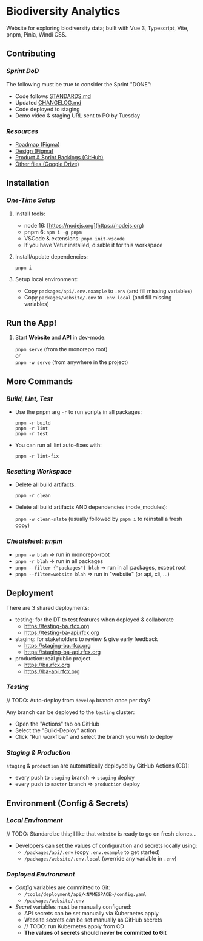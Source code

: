 # Biodiversity Analytics

Website for exploring biodiversity data; built with Vue 3, Typescript, Vite, pnpm, Pinia, Windi CSS.

## Contributing

### _Sprint DoD_

The following must be true to consider the Sprint "DONE":

- Code follows [STANDARDS.md](./STANDARDS.md)
- Updated [CHANGELOG.md](./CHANGELOG.md)
- Code deployed to staging
- Demo video & staging URL sent to PO by Tuesday

### _Resources_

- [Roadmap (Figma)](https://www.figma.com/file/Z4ybxswWvqiTdEsOgI2w7P/Milestone-and-Epic)
- [Design (Figma)](https://www.figma.com/files/team/1022436685454438648/Biodiversity-Team)
- [Product & Sprint Backlogs (GitHub)](https://github.com/orgs/rfcx/projects/4)
- [Other files (Google Drive)](https://drive.google.com/drive/folders/17ZdAoPzetLPqkes4lkGQlKg_uHpkyxxg)

## Installation

### _One-Time Setup_

1. Install tools:

   - node 16: [https://nodejs.org](https://nodejs.org)
   - pnpm 6: `npm i -g pnpm`
   - VSCode & extensions: `pnpm init-vscode`
   - If you have Vetur installed, disable it for this workspace

2. Install/update dependencies:

   `pnpm i`

3. Setup local environment:
   - Copy `packages/api/.env.example` to `.env` (and fill missing variables)
   - Copy `packages/website/.env` to `.env.local` (and fill missing variables)

## Run the App!

1. Start **Website** and **API** in dev-mode:

   `pnpm serve` (from the monorepo root)  
   _or_  
   `pnpm -w serve` (from anywhere in the project)

## More Commands

### _Build, Lint, Test_

- Use the pnpm arg `-r` to run scripts in all packages:

  `pnpm -r build`  
  `pnpm -r lint`  
  `pnpm -r test`

- You can run all lint auto-fixes with:

  `pnpm -r lint-fix`

### _Resetting Workspace_

- Delete all build artifacts:

  `pnpm -r clean`

- Delete all build artifacts AND dependencies (node_modules):

  `pnpm -w clean-slate` (usually followed by `pnpm i` to reinstall a fresh copy)

### _Cheatsheet: pnpm_

- `pnpm -w blah` => run in monorepo-root
- `pnpm -r blah` => run in all packages
- `pnpm --filter {"packages"} blah` => run in all packages, except root
- `pnpm --filter=website blah` => run in "website" (or api, cli, ...)

## Deployment

There are 3 shared deployments:

- testing: for the DT to test features when deployed & collaborate
  - https://testing-ba.rfcx.org
  - https://testing-ba-api.rfcx.org
- staging: for stakeholders to review & give early feedback
  - https://staging-ba.rfcx.org
  - https://staging-ba-api.rfcx.org
- production: real public project
  - https://ba.rfcx.org
  - https://ba-api.rfcx.org

### _Testing_

// TODO: Auto-deploy from `develop` branch once per day?

Any branch can be deployed to the `testing` cluster:

- Open the "Actions" tab on GitHub
- Select the "Build-Deploy" action
- Click "Run workflow" and select the branch you wish to deploy

### _Staging & Production_

`staging` & `production` are automatically deployed by GitHub Actions (CD):

- every push to `staging` branch => `staging` deploy
- every push to `master` branch => `production` deploy

## Environment (Config & Secrets)

### _Local Environment_

// TODO: Standardize this; I like that `website` is ready to go on fresh clones...

- Developers can set the values of configuration and secrets locally using:
  - `/packages/api/.env` (copy `.env.example` to get started)
  - `/packages/website/.env.local` (override any variable in `.env`)

### _Deployed Environment_

- _Config_ variables are committed to Git:
  - `/tools/deployment/api/<NAMESPACE>/config.yaml`
  - `/packages/website/.env`
- _Secret_ variables must be manually configured:
  - API secrets can be set manually via Kubernetes apply
  - Website secrets can be set manually as GitHub secrets
  - // TODO: run Kubernetes apply from CD
  - **The values of secrets should never be committed to Git**
